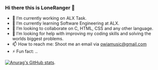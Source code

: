 ### Hi there this is LoneRanger 👋

- 🔭 I’m currently working on ALX Task.
- 🌱 I’m currently learning Software Engineering at ALX.
- 👯 I’m looking to collaborate on C, HTML, CSS and any other language.
- 🤔 I’m looking for help with improving my coding skills and solving the worlds biggest problems.
- 📫 How to reach me: Shoot me an email via owiamusic@gmail.com
- ⚡ Fun fact: ..

[![Anurag's GitHub stats](https://github-readme-stats.vercel.app/api?username=owiamusic&show_icons=true&theme=transparent)](https://github.com/anuraghazra/github-readme-stats).
